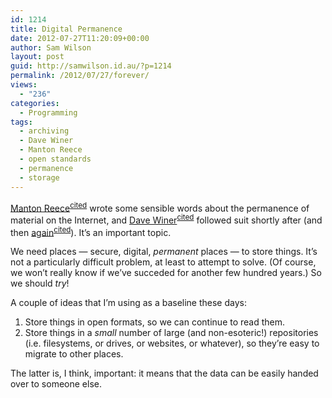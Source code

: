 ```yaml
---
id: 1214
title: Digital Permanence
date: 2012-07-27T11:20:09+00:00
author: Sam Wilson
layout: post
guid: http://samwilson.id.au/?p=1214
permalink: /2012/07/27/forever/
views:
  - "236"
categories:
  - Programming
tags:
  - archiving
  - Dave Winer
  - Manton Reece
  - open standards
  - permanence
  - storage
---
```

[Manton Reece](http://www.manton.org/2012/07/permanence.html "On 20 July")<sup><a href="http://www.webcitation.org/69MbpxFrb" title="Archived on webcitation.org">cited</a></sup> wrote some sensible words about the permanence of material on the Internet, and [Dave Winer](http://scripting.com/stories/2012/07/21/mantonReeceOnPermanence.html "On 21 July")<sup><a href="http://www.webcitation.org/69MfRmURM" title="Archived on webcitation.org">cited</a></sup> followed suit shortly after (and then [again](http://scripting.com/stories/2012/07/25/notBlamingAnyone.html#whenTheCompaniesGoOutOfBusinessYourDataIsGone "On 25 July")<sup><a href="http://www.webcitation.org/69Saa4Z82" title="Archived on webcitation.org">cited</a></sup>). It&#8217;s an important topic.

We need places — secure, digital, _permanent_ places — to store things. It&#8217;s not a particularly difficult problem, at least to attempt to solve. (Of course, we won&#8217;t really know if we&#8217;ve succeded for another few hundred years.) So we should _try_!

A couple of ideas that I&#8217;m using as a baseline these days:

  1. Store things in open formats, so we can continue to read them.
  2. Store things in a _small_ number of large (and non-esoteric!) repositories (i.e. filesystems, or drives, or websites, or whatever), so they&#8217;re easy to migrate to other places.

The latter is, I think, important: it means that the data can be easily handed over to someone else.